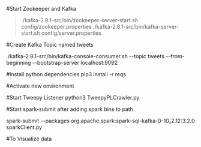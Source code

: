 #Start Zookeeper and Kafka

>./kafka-2.8.1-src/bin/zookeeper-server-start.sh config/zookeeper.properties
>./kafka-2.8.1-src/bin/kafka-server-start.sh config/server.properties

#Create Kafka Topic named tweets

./kafka-2.8.1-src/bin/kafka-console-consumer.sh --topic tweets --from-beginning --bootstrap-server localhost:9092

#Install python dependencies
pip3 install -r reqs

#Activate new environment

#Start Tweepy Listener
python3 TweepyPLCrawler.py <hashtag>

#Start spark-submit after adding spark bins to path
  
spark-submit --packages org.apache.spark:spark-sql-kafka-0-10_2.12:3.2.0 sparkClient.py


#To Visualize data




